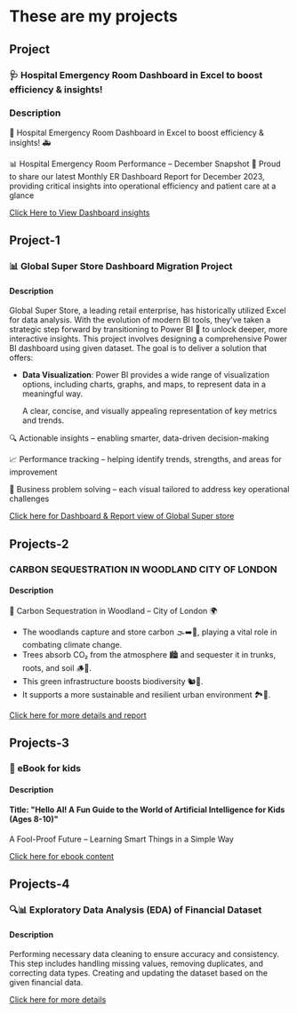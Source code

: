 # These are my projects
## Project

### 🩺 Hospital Emergency Room Dashboard in Excel to boost efficiency & insights!
### Description
 🏥 Hospital Emergency Room Dashboard in Excel to boost efficiency & insights! 🚑
     
📊  Hospital Emergency Room Performance – December Snapshot 🏥
Proud to share our latest Monthly ER Dashboard Report for December 2023, providing critical insights into operational efficiency and patient care at a glance

[Click Here to View Dashboard insights](./projects/hospital.md)

## Project-1

### 📊 Global Super Store Dashboard Migration Project
#### Description
Global Super Store, a leading retail enterprise, has historically utilized Excel for data analysis. With the evolution of modern BI tools, they've taken a strategic step forward by transitioning to Power BI 🚀 to unlock deeper, more interactive insights.
This project involves designing a comprehensive Power BI dashboard using given dataset. The goal is to deliver a solution that offers:

- **Data Visualization**:   Power BI provides a wide range of visualization options, including charts, graphs, and maps, to represent data in a meaningful way.

  A clear, concise, and visually appealing representation of key metrics and trends.
  
🔍 Actionable insights – enabling smarter, data-driven decision-making

📈 Performance tracking – helping identify trends, strengths, and areas for improvement

🎯 Business problem solving – each visual tailored to address key operational challenges



[Click here for Dashboard & Report view of Global Super store](./projects/project1.md)


## Projects-2

### CARBON SEQUESTRATION IN WOODLAND CITY OF LONDON
#### Description
  🌳 Carbon Sequestration in Woodland – City of London 🌍
- The woodlands capture and store carbon 🌫️➡️🌲, playing a vital role in combating climate change.
- Trees absorb CO₂ from the atmosphere 🏙️ and sequester it in trunks, roots, and soil 🪵🌱.
- This green infrastructure boosts biodiversity 🐿️🦋.
- It supports a more sustainable and resilient urban environment 🏞️🌆.
  
[Click here for more details and report](./projects/project2.md)

## Projects-3
### 📖 eBook for kids
#### Description

#### Title: "Hello AI! A Fun Guide to the World of Artificial Intelligence for Kids (Ages 8-10)"
A Fool-Proof Future – Learning Smart Things in a Simple Way 


[Click here for ebook content](./projects/test.md)

## Projects-4
### 🔍📊 Exploratory Data Analysis (EDA) of Financial Dataset
#### Description
Performing necessary data cleaning to ensure accuracy and consistency.
This step includes handling missing values, removing duplicates, and correcting data types.
Creating and updating the dataset based on the given financial data.

[Click here for more details](./projects/project4.md)
